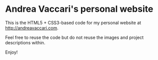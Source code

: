 Andrea Vaccari's personal website
=================================

This is the HTML5 + CSS3-based code for my personal website at http://andreavaccari.com.

Feel free to reuse the code but do not reuse the images and project descriptions within.

Enjoy!
